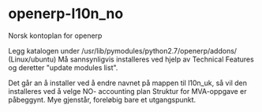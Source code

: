 openerp-l10n_no
===============

Norsk kontoplan for openerp

Legg katalogen under /usr/lib/pymodules/python2.7/openerp/addons/ (Linux/ubuntu)
Må sannsynligvis installeres ved hjelp av Technical Features og deretter "update modules list".

Det går an å installer ved å endre navnet på mappen til l10n_uk, så vil den installeres ved å velge NO- accounting plan
Struktur for MVA-oppgave er påbeggynt.
Mye gjenstår, foreløbig bare et utgangspunkt.



